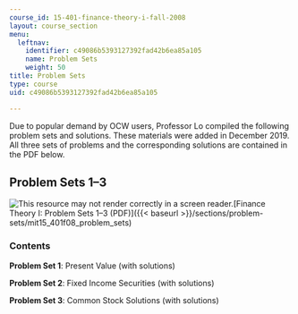 ```yaml
---
course_id: 15-401-finance-theory-i-fall-2008
layout: course_section
menu:
  leftnav:
    identifier: c49086b5393127392fad42b6ea85a105
    name: Problem Sets
    weight: 50
title: Problem Sets
type: course
uid: c49086b5393127392fad42b6ea85a105

---
```


Due to popular demand by OCW users, Professor Lo compiled the following problem sets and solutions. These materials were added in December 2019. All three sets of problems and the corresponding solutions are contained in the PDF below.

Problem Sets 1–3
----------------

![This resource may not render correctly in a screen reader.](/images/inacessible.gif)[Finance Theory I: Problem Sets 1–3 (PDF)]({{< baseurl >}}/sections/problem-sets/mit15_401f08_problem_sets)

### Contents

**Problem Set 1**: Present Value (with solutions)

**Problem Set 2**: Fixed Income Securities (with solutions)

**Problem Set 3**: Common Stock Solutions (with solutions)